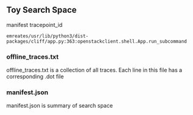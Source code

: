 ## Toy Search Space
manifest
tracepoint_id
```
emreates/usr/lib/python3/dist-packages/cliff/app.py:363:openstackclient.shell.App.run_subcommand
```

### offline_traces.txt
offline_traces.txt is a collection of all traces. Each line in this file has a corresponding .dot file

### manifest.json
manifest.json is summary of search space
